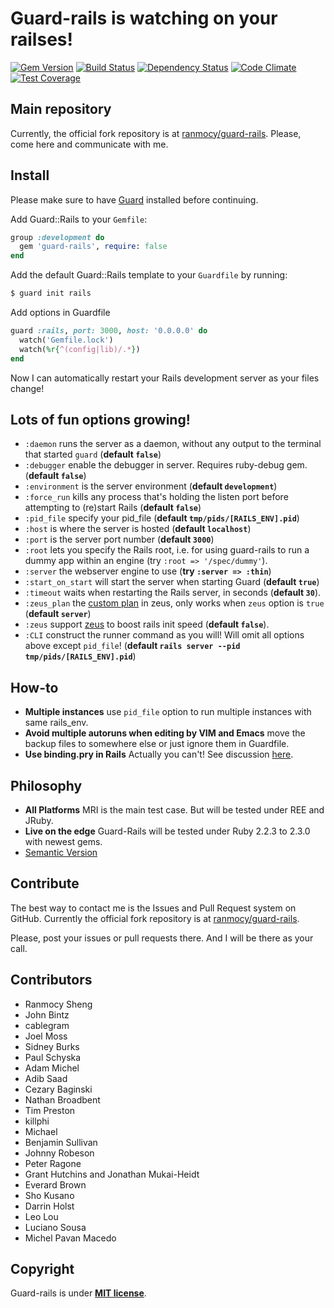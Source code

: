 # Guard-rails is watching on your railses!

[![Gem Version](https://badge.fury.io/rb/guard-rails.svg)](http://badge.fury.io/rb/guard-rails)
[![Build Status](https://travis-ci.org/ranmocy/guard-rails.svg)](https://travis-ci.org/ranmocy/guard-rails)
[![Dependency Status](https://gemnasium.com/ranmocy/guard-rails.svg)](https://gemnasium.com/ranmocy/guard-rails)
[![Code Climate](https://codeclimate.com/github/ranmocy/guard-rails.svg)](https://codeclimate.com/github/ranmocy/guard-rails)
[![Test Coverage](https://codeclimate.com/github/ranmocy/guard-rails/badges/coverage.svg)](https://codeclimate.com/github/ranmocy/guard-rails)

## Main repository
Currently, the official fork repository is at [ranmocy/guard-rails][ranmocy-guard-rails].
Please, come here and communicate with me.

## Install

Please make sure to have [Guard][guard] installed before continuing.

Add Guard::Rails to your `Gemfile`:

```ruby
group :development do
  gem 'guard-rails', require: false
end
```

Add the default Guard::Rails template to your `Guardfile` by running:

```bash
$ guard init rails
```

Add options in Guardfile
```rb
guard :rails, port: 3000, host: '0.0.0.0' do
  watch('Gemfile.lock')
  watch(%r{^(config|lib)/.*})
end
```

Now I can automatically restart your Rails development server as your files change!

## Lots of fun options growing!

* `:daemon` runs the server as a daemon, without any output to the terminal that started `guard` (**default `false`**)
* `:debugger` enable the debugger in server. Requires ruby-debug gem. (**default `false`**)
* `:environment` is the server environment (**default `development`**)
* `:force_run` kills any process that's holding the listen port before attempting to (re)start Rails (**default `false`**)
* `:pid_file` specify your pid\_file (**default `tmp/pids/[RAILS_ENV].pid`**)
* `:host` is where the server is hosted (**default `localhost`**)
* `:port` is the server port number (**default `3000`**)
* `:root` lets you specify the Rails root, i.e. for using guard-rails to run a dummy app within an engine (try `:root => '/spec/dummy'`).
* `:server` the webserver engine to use (**try `:server => :thin`**)
* `:start_on_start` will start the server when starting Guard (**default `true`**)
* `:timeout` waits when restarting the Rails server, in seconds (**default `30`**).
* `:zeus_plan` the [custom plan][zeus-custom-plan] in zeus, only works when `zeus` option is `true` (**default `server`**)
* `:zeus` support [zeus][zeus] to boost rails init speed (**default `false`**).
* `:CLI` construct the runner command as you will! Will omit all options above except `pid_file`! (**default `rails server --pid tmp/pids/[RAILS_ENV].pid`**)

## How-to

* **Multiple instances** use `pid_file` option to run multiple instances with same rails\_env.
* **Avoid multiple autoruns when editing by VIM and Emacs** move the backup files to somewhere else or just ignore them in Guardfile.
* **Use binding.pry in Rails** Actually you can't! See discussion [here](https://github.com/ranmocy/guard-rails/issues/24).

## Philosophy

* **All Platforms** MRI is the main test case. But will be tested under REE and JRuby.
* **Live on the edge** Guard-Rails will be tested under Ruby 2.2.3 to 2.3.0 with newest gems.
* [Semantic Version](http://semver.org/)

## Contribute

The best way to contact me is the Issues and Pull Request system on GitHub.
Currently the official fork repository is at [ranmocy/guard-rails][ranmocy-guard-rails].

Please, post your issues or pull requests there.
And I will be there as your call.

## Contributors

* Ranmocy Sheng
* John Bintz
* cablegram
* Joel Moss
* Sidney Burks
* Paul Schyska
* Adam Michel
* Adib Saad
* Cezary Baginski
* Nathan Broadbent
* Tim Preston
* killphi
* Michael
* Benjamin Sullivan
* Johnny Robeson
* Peter Ragone
* Grant Hutchins and Jonathan Mukai-Heidt
* Everard Brown
* Sho Kusano
* Darrin Holst
* Leo Lou
* Luciano Sousa
* Michel Pavan Macedo

## Copyright

Guard-rails is under **[MIT license][MIT]**.

[ranmocy-guard-rails]: http://github.com/ranmocy/guard-rails
[guard]: https://github.com/guard/guard
[zeus]: https://github.com/burke/zeus
[zeus-custom-plan]: https://github.com/burke/zeus/blob/master/docs/ruby/modifying.md
[MIT]: http://opensource.org/licenses/MIT
